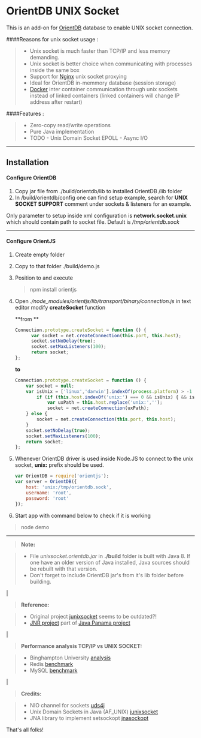 OrientDB UNIX Socket
==================

This is an add-on for [OrientDB](http://orientdb.com) database to enable UNIX socket connection.

####Reasons for unix socket usage :
> - Unix socket is much faster than TCP/IP and less memory demanding.
> - Unix socket is better choice when communicating with processes inside the same box
> - Support for [Nginx](http://nginx.org) unix socket proxying
> - Ideal for OrientDB in-memmory database (session storage)
> - [Docker](https://www.docker.com/) inter container communication through unix sockets instead of linked containers
> (linked containers will change IP address after restart)

####Features :
> - Zero-copy read/write operations
> - Pure Java implementation
> - TODO - Unix Domain Socket EPOLL - Async I/O

----------

Installation
--------------

#### <i class="icon-file"></i> Configure OrientDB

1. Copy jar file from ./build/orientdb/lib to installed OrientDB /lib folder
2. In /build/orientdb/config one can find setup example, search for **UNIX SOCKET SUPPORT** comment under sockets & listeners for an example.

Only parameter to setup inside xml configuration is **network.socket.unix** which should contain path to socket file. Default is */tmp/orientdb.sock*

---

#### <i class="icon-file"></i> Configure OrientJS

1. Create empty folder
2. Copy to that folder ./build/demo.js
3. Position to and execute

    > npm install orientjs

4. Open *./node_modules/orientjs/lib/transport/binary/connection.js* in text editor modify **createSocket** function

	**from **
	```js
	Connection.prototype.createSocket = function () {
		  var socket = net.createConnection(this.port, this.host);
		  socket.setNoDelay(true);
		  socket.setMaxListeners(100);
		  return socket;
	};
	```
	**to**
	```js
	Connection.prototype.createSocket = function () {
	    var socket = null;
	    var isUnix = ['linux','darwin'].indexOf(process.platform) > -1 ;
            if (if (this.host.indexOf('unix:') === 0 && isUnix) { && isUnix) {
                var uxPath = this.host.replace('unix:','');
                socket = net.createConnection(uxPath);
	    } else {
	        socket = net.createConnection(this.port, this.host);
	    }
	    socket.setNoDelay(true);
	    socket.setMaxListeners(100);
	    return socket;
	};
	```

5. Whenever OrientDB driver is used inside Node.JS to connect to the unix socket, **unix:** prefix should be used.
	```js
	var OrientDB = require('orientjs');
	var server = OrientDB({
	    host: 'unix:/tmp/orientdb.sock',
	    username: 'root',
	    password: 'root'
	});
	```

6. Start app with command below to check if it is working
> node demo

---

> **Note:**

> - File *unixsocket.orientdb.jar* in **./build** folder is built with Java 8. If one have an older version of Java installed, Java sources should be rebuilt with that version.
> - Don't forget to include OrientDB jar's from it's lib folder before building.

|

> **Reference:**

> - Original project [junixsocket](https://github.com/kohlschutter/junixsocket) seems to be outdated?!
> - [JNR project](https://github.com/jnr) part of [Java Panama project](http://openjdk.java.net/projects/panama/)

|

> **Performance analysis TCP/IP vs UNIX SOCKET:**

> - Binghampton University [analysis](http://osnet.cs.binghamton.edu/publications/TR-20070820.pdf)
> - Redis [benchmark](http://redis.io/topics/benchmarks)
> - MySQL [benchmark](http://brandon.northcutt.net/article/MySQL+Connection+Speed%26%2358%3B+Socket+VS+TCP%26%2347%3BIP/20140425.html)

|

> **Credits:**

> - NIO channel for sockets [uds4j](https://github.com/ihiroky/uds4j)
> - Unix Domain Sockets in Java (AF_UNIX) [junixsocket](https://github.com/kohlschutter/junixsocket)
> - JNA library to implement setsockopt [jnasockopt](https://github.com/abligh/jnasockopt)

That's all folks!

